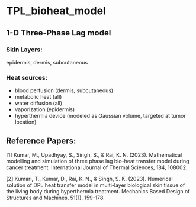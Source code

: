 # TPL_bioheat_model

## 1-D Three-Phase Lag model
### Skin Layers: 
epidermis, dermis, subcutaneous
### Heat sources: 
* blood perfusion (dermis, subcutaneous)
* metabolic heat (all)
* water diffusion (all)
* vaporization (epidermis)
* hyperthermia device (modeled as Gaussian volume, targeted at tumor location)

## Reference Papers:
[1] Kumar, M., Upadhyay, S., Singh, S., & Rai, K. N. (2023). Mathematical modelling and simulation of three phase lag bio-heat transfer model during cancer treatment. International Journal of Thermal Sciences, 184, 108002.

[2] Kumari, T., Kumar, D., Rai, K. N., & Singh, S. K. (2023). Numerical solution of DPL heat transfer model in multi-layer biological skin tissue of the living body during hyperthermia treatment. Mechanics Based Design of Structures and Machines, 51(1), 159-178.
